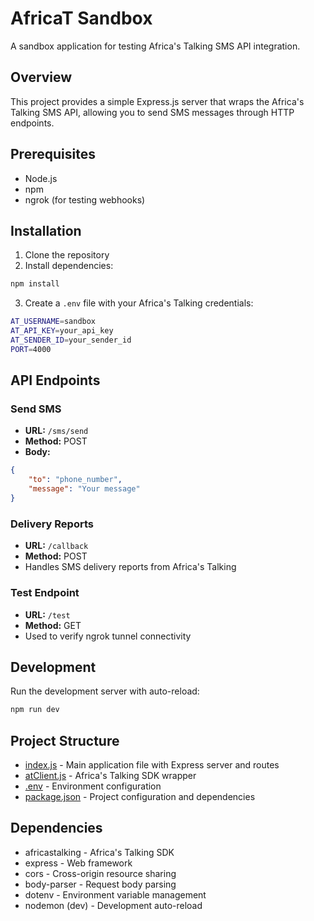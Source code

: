 # AfricaT Sandbox

A sandbox application for testing Africa's Talking SMS API integration.

## Overview

This project provides a simple Express.js server that wraps the Africa's Talking SMS API, allowing you to send SMS messages through HTTP endpoints.

## Prerequisites

- Node.js
- npm
- ngrok (for testing webhooks)

## Installation

1. Clone the repository
2. Install dependencies:
```sh
npm install
```
3. Create a `.env` file with your Africa's Talking credentials:
```sh
AT_USERNAME=sandbox
AT_API_KEY=your_api_key
AT_SENDER_ID=your_sender_id
PORT=4000
```

## API Endpoints

### Send SMS
- **URL:** `/sms/send`
- **Method:** POST
- **Body:**
```json
{
    "to": "phone_number",
    "message": "Your message"
}
```

### Delivery Reports
- **URL:** `/callback`
- **Method:** POST
- Handles SMS delivery reports from Africa's Talking

### Test Endpoint
- **URL:** `/test`
- **Method:** GET
- Used to verify ngrok tunnel connectivity

## Development

Run the development server with auto-reload:

```sh
npm run dev
```

## Project Structure

- [index.js](index.js) - Main application file with Express server and routes
- [atClient.js](atClient.js) - Africa's Talking SDK wrapper
- [.env](.env) - Environment configuration
- [package.json](package.json) - Project configuration and dependencies

## Dependencies

- africastalking - Africa's Talking SDK
- express - Web framework
- cors - Cross-origin resource sharing
- body-parser - Request body parsing
- dotenv - Environment variable management
- nodemon (dev) - Development auto-reload